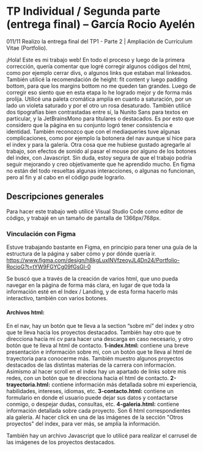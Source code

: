 # TP Individual / Segunda parte (entrega final) – García Rocio Ayelén
011/11 Realizo la entrega final del TP1 - Parte 2 | Ampliación de Currículum Vitae (Portfolio).

¡Hola! Este es mi trabajo web! En todo el proceso y luego de la primera corrección, quería comentar que logré corregir algunos códigos del html, como por ejemplo cerrar divs, o algunos links que estaban mal linkeados. También utilicé la recomendación de height: fit content y luego padding bottom, para que los margins bottom no me queden tan grandes. Luego de corregir eso siento que en esta etapa lo he logrado mejor y de forma más prolija. Utilicé una paleta cromática amplia en cuanto a saturación, por un lado un violeta saturado y por el otro un rosa desaturado. También utilicé dos tipografías bien contrastadas entre sí, la Nunito Sans para textos en particular, y la JetBrainsMono para titulares o destacados. Es por esto que considero que la página en su conjunto logró tener consistencia e identidad. También reconozco que con el mediaqueries tuve algunas complicaciones, como por ejemplo la botonera del nav aunque sí hice para el index y para la galería. Otra cosa que me hubiese gustado agregarle al trabajo, son efectos de sonido al pasar el mouse por alguno de los botones del index, con Javascript. Sin duda, estoy segura de que el trabajo podría seguir mejorando y creo objetivamente que he aprendido mucho. En figma no están del todo resueltas algunas interacciones, o algunas no funcionan, pero al fin y al cabo en el código pude lograrlo.

## Descripciones generales
Para hacer este trabajo web utilicé Visual Studio Code como editor de código, y trabajé en un tamaño de pantalla de 1366px/768px.
### Vinculación con Figma
Estuve trabajando bastante en Figma, en principio para tener una guía de la estructura de la página y saber cómo y por dónde quería ir. https://www.figma.com/design/h8kgLuxlNVfzeoyJL4Dn24/Portfolio-RocioG?t=tYW9FGYCg09fGsGl-0

Se buscó que a través de la creación de varios html, que uno pueda navegar en la página de forma más clara, en lugar de que toda la información esté en el Index / Landing, y de esta forma hacerlo más interactivo, también con varios botones. 

#### Archivos html:
En el nav, hay un botón que te lleva a la section “sobre mí” del index y otro que te lleva hacia los proyectos destacados. También hay otro que te direcciona hacia mi cv para hacer una descarga en caso necesario, y otro botón que te lleva al html de contacto. **1-index.html:** contiene una breve presentación e información sobre mí, con un botón que te lleva al html de trayectoria para conocerme más. También muestro algunos proyectos destacados de las distintas materias de la carrera con información. Asimismo al hacer scroll en el index hay un apartado de links sobre mis redes, con un botón que te direcciona hacia el html de contacto. **2-trayectoria.html:** contiene información más detallada sobre mi experiencia, habilidades, intereses, idiomas, etc. **3-contacto.html:** contiene un formulario en donde el usuario puede dejar sus datos y contactarse conmigo, o despejar dudas, consultas, etc. **4-galeria.html:** contiene información detallada sobre cada proyecto. Son 6 html correspondientes ala galería. Al hacer click en una de las imágenes de la sección "Otros proyectos" del index, para ver más, se amplía la información.

También hay un archivo Javascript que lo utilicé para realizar el carrusel de las imágenes de los proyectos destacados.
